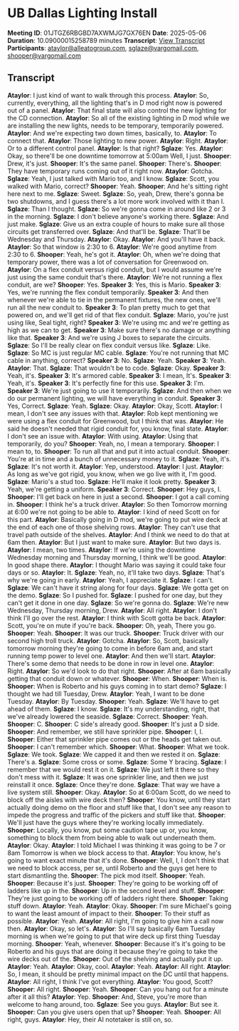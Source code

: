 # UB Dallas Lighting Install
**Meeting ID**: 01JTGZ6RBGBD7AXWMJG7GX76EN
**Date**: 2025-05-06
**Duration**: 10.09000015258789 minutes
**Transcript**: [View Transcript](https://app.fireflies.ai/view/01JTGZ6RBGBD7AXWMJG7GX76EN)
**Participants**: ataylor@alleatogroup.com, sglaze@vargomail.com, shooper@vargomail.com

## Transcript
**Ataylor**: I just kind of want to walk through this process.
**Ataylor**: So, currently, everything, all the lighting that's in D mod right now is powered out of a panel.
**Ataylor**: That final state will also control the new lighting for the CD connection.
**Ataylor**: So all of the existing lighting in D mod while we are installing the new lights, needs to be temporary, temporarily powered.
**Ataylor**: And we're expecting two down times, basically, to.
**Ataylor**: To connect that.
**Ataylor**: Those lighting to new power.
**Ataylor**: Right.
**Ataylor**: Or to a different control panel.
**Ataylor**: Is that right?
**Sglaze**: Yes.
**Ataylor**: Okay, so there'll be one downtime tomorrow at 5:00am Well, I just.
**Shooper**: Drew, it's just.
**Shooper**: It's the same panel.
**Shooper**: There's.
**Shooper**: They have temporary runs coming out of it right now.
**Ataylor**: Gotcha.
**Sglaze**: Yeah, I just talked with Mario too, and I know.
**Sglaze**: Scott, you walked with Mario, correct?
**Shooper**: Yeah.
**Shooper**: And he's sitting right here next to me.
**Sglaze**: Sweet.
**Sglaze**: So, yeah, Drew, there's gonna be two shutdowns, and I guess there's a lot more work involved with it than I.
**Sglaze**: Than I thought.
**Sglaze**: So we're gonna come in around like 2 or 3 in the morning.
**Sglaze**: I don't believe anyone's working there.
**Sglaze**: And just make.
**Sglaze**: Give us an extra couple of hours to make sure all those circuits get transferred over.
**Sglaze**: And that'll be.
**Sglaze**: That'll be Wednesday and Thursday.
**Ataylor**: Okay.
**Ataylor**: And you'll have it back.
**Ataylor**: So that window is 2:30 to 6.
**Ataylor**: We're good anytime from 2:30 to 6.
**Shooper**: Yeah, he's got it.
**Ataylor**: Oh, when we're doing that temporary power, there was a lot of conversation for Greenwood on.
**Ataylor**: On a flex conduit versus rigid conduit, but I would assume we're just using the same conduit that's there.
**Ataylor**: We're not running a flex conduit, are we?
**Shooper**: Yes.
**Speaker 3**: Yes, this is Mario.
**Speaker 3**: Yes, we're running the flex conduit temporarily.
**Speaker 3**: And then whenever we're able to tie in the permanent fixtures, the new ones, we'll run all the new conduit to.
**Speaker 3**: To plan pretty much to get that powered on, and we'll get rid of that flex conduit.
**Sglaze**: Mario, you're just using like, Seal tight, right?
**Speaker 3**: We're using mc and we're getting as high as we can to get.
**Speaker 3**: Make sure there's no damage or anything like that.
**Speaker 3**: And we're using J boxes to separate the circuits.
**Sglaze**: So I'll be really clear on flex conduit versus like.
**Sglaze**: Like.
**Sglaze**: So MC is just regular MC cable.
**Sglaze**: You're not running that MC cable in anything, correct?
**Speaker 3**: No.
**Sglaze**: Yeah.
**Speaker 3**: Yeah.
**Ataylor**: That.
**Sglaze**: That wouldn't be to code.
**Sglaze**: Okay.
**Speaker 3**: Yeah, it's.
**Speaker 3**: It's armored cable.
**Speaker 3**: I mean, It's.
**Speaker 3**: Yeah, it's.
**Speaker 3**: It's perfectly fine for this use.
**Speaker 3**: I'm.
**Speaker 3**: We're just going to use it temporarily.
**Sglaze**: And then when we do our permanent lighting, we will have everything in conduit.
**Speaker 3**: Yes, Correct.
**Sglaze**: Yeah.
**Sglaze**: Okay.
**Ataylor**: Okay, Scott.
**Ataylor**: I mean, I don't see any issues with that.
**Ataylor**: Rob kept mentioning we were using a flex conduit for Greenwood, but I think that was.
**Ataylor**: He said he doesn't needed that rigid conduit for, you know, final state.
**Ataylor**: I don't see an issue with.
**Ataylor**: With using.
**Ataylor**: Using that temporarily, do you?
**Shooper**: Yeah, no, I mean a temporary.
**Shooper**: I mean to, to.
**Shooper**: To run all that and put it into actual conduit.
**Shooper**: You're at in time and a bunch of unnecessary money to it.
**Sglaze**: Yeah, it's.
**Sglaze**: It's not worth it.
**Ataylor**: Yep, understood.
**Ataylor**: I just.
**Ataylor**: As long as we've got rigid, you know, when we go live with it, I'm good.
**Sglaze**: Mario's a stud too.
**Sglaze**: He'll make it look pretty.
**Speaker 3**: Yeah, we're getting a uniform.
**Speaker 3**: Correct.
**Shooper**: Hey guys, I.
**Shooper**: I'll get back on here in just a second.
**Shooper**: I got a call coming in.
**Shooper**: I think he's a truck driver.
**Ataylor**: So then Tomorrow morning at 6:00 we're not going to be able to.
**Ataylor**: I kind of need Scott on for this part.
**Ataylor**: Basically going in D mod, we're going to put wire deck at the end of each one of those shelving rows.
**Ataylor**: They can't use that travel path outside of the shelves.
**Ataylor**: And I think we need to do that at 6am then.
**Ataylor**: But I just want to make sure.
**Ataylor**: But two days is.
**Ataylor**: I mean, two times.
**Ataylor**: If we're using the downtime Wednesday morning and Thursday morning, I think we'll be good.
**Ataylor**: In good shape there.
**Ataylor**: I thought Mario was saying it could take four days or so.
**Ataylor**: It.
**Sglaze**: Yeah, no, it'll take two days.
**Sglaze**: That's why we're going in early.
**Ataylor**: Yeah, I appreciate it.
**Sglaze**: I can't.
**Sglaze**: We can't have it string along for four days.
**Sglaze**: We gotta get on the demo.
**Sglaze**: So I pushed for.
**Sglaze**: I pushed for one day, but they can't get it done in one day.
**Sglaze**: So we're gonna do.
**Sglaze**: We're new Wednesday, Thursday morning, Drew.
**Ataylor**: All right.
**Ataylor**: I don't think I'll go over the rest.
**Ataylor**: I think with Scott gotta be back.
**Ataylor**: Scott, you're on mute if you're back.
**Shooper**: Oh, yeah, There you go.
**Shooper**: Yeah.
**Shooper**: It was our truck.
**Shooper**: Truck driver with our second high troll truck.
**Ataylor**: Gotcha.
**Ataylor**: So, Scott, basically tomorrow morning they're going to come in before 6am and, and start running temp power to level one.
**Ataylor**: And then we'll start.
**Ataylor**: There's some demo that needs to be done in row in level one.
**Ataylor**: Right.
**Ataylor**: So we'd look to do that right.
**Shooper**: After at 6am basically getting that conduit down or whatever.
**Shooper**: When.
**Shooper**: When is.
**Shooper**: When is Roberto and his guys coming in to start demo?
**Sglaze**: I thought we had till Tuesday, Drew.
**Ataylor**: Yeah, I want to be done Tuesday.
**Ataylor**: By Tuesday.
**Shooper**: Yeah.
**Sglaze**: We'll have to get ahead of them.
**Sglaze**: I know.
**Sglaze**: It's my understanding, right, that we've already lowered the seaside.
**Sglaze**: Correct.
**Shooper**: Yeah.
**Shooper**: C.
**Shooper**: C side's already good.
**Shooper**: It's just a D side.
**Shooper**: And remember, we still have sprinkler pipe.
**Shooper**: I, I.
**Shooper**: Either that sprinkler pipe comes out or the heads get taken out.
**Shooper**: I can't remember which.
**Shooper**: What.
**Shooper**: What we took.
**Sglaze**: We took.
**Sglaze**: We capped it and then we rested it on.
**Sglaze**: There's a.
**Sglaze**: Some cross or some.
**Sglaze**: Some Y bracing.
**Sglaze**: I remember that we would rest it on it.
**Sglaze**: We just left it there so they don't mess with it.
**Sglaze**: It was one sprinkler line, and then we just reinstall it once.
**Sglaze**: Once they're done.
**Sglaze**: That way we have a live system still.
**Shooper**: Okay.
**Ataylor**: So at 6:00am Scott, do we need to block off the aisles with wire deck then?
**Shooper**: You know, until they start actually doing demo on the floor and stuff like that, I don't see any reason to impede the progress and traffic of the pickers and stuff like that.
**Shooper**: We'll just have the guys where they're working locally immediately.
**Shooper**: Locally, you know, put some caution tape up or, you know, something to block them from being able to walk out underneath them.
**Ataylor**: Okay.
**Ataylor**: I told Michael I was thinking it was going to be 7 or 8am Tomorrow is when we block access to that.
**Ataylor**: You know, he's going to want exact minute that it's done.
**Shooper**: Well, I, I don't think that we need to block access, per se, until Roberto and the guys get here to start dismantling the.
**Shooper**: The pick mod itself.
**Shooper**: Yeah.
**Shooper**: Because it's just.
**Shooper**: They're going to be working off of ladders like up in the.
**Shooper**: Up in the second level and stuff.
**Shooper**: They're just going to be working off of ladders right there.
**Shooper**: Taking stuff down.
**Ataylor**: Yeah.
**Ataylor**: Okay.
**Shooper**: I'm sure Michael's going to want the least amount of impact to their.
**Shooper**: To their stuff as possible.
**Ataylor**: Yeah.
**Ataylor**: All right, I'm going to give him a call now then.
**Ataylor**: Okay, so let's.
**Ataylor**: So I'll say basically 6am Tuesday morning is when we're going to put that wire deck up first thing Tuesday morning.
**Shooper**: Yeah, whenever.
**Shooper**: Because it's it's going to be Roberto and his guys that are doing it because they're going to take the wire decks out of the.
**Shooper**: Out of the shelving and actually put it up.
**Ataylor**: Yeah.
**Ataylor**: Okay, cool.
**Ataylor**: Yeah.
**Ataylor**: All right.
**Ataylor**: So, I mean, it should be pretty minimal impact on the DC until that happens.
**Ataylor**: All right, I think I've got everything.
**Ataylor**: You good, Scott?
**Shooper**: All right.
**Shooper**: Yeah.
**Shooper**: Can you hang out for a minute after it all this?
**Ataylor**: Yep.
**Shooper**: And, Steve, you're more than welcome to hang around, too.
**Sglaze**: See you guys.
**Ataylor**: But see it.
**Shooper**: Can you give users open that up?
**Shooper**: Yeah.
**Shooper**: All right, guys.
**Ataylor**: Hey, their AI notetaker is still on, so.